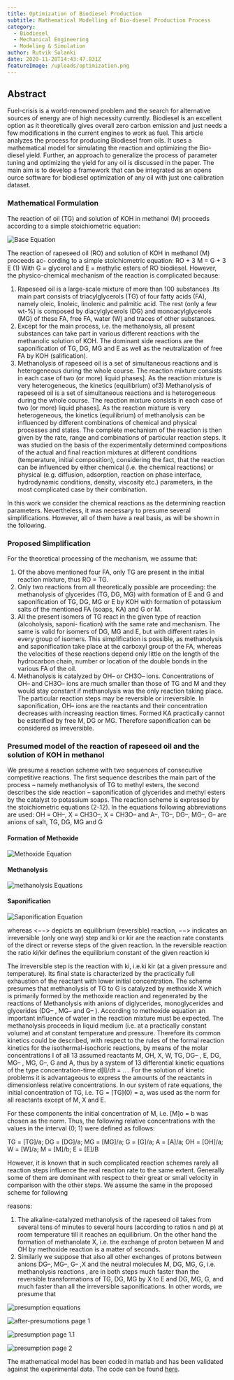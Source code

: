 ```yaml
---
title: Optimization of Biodiesel Production
subtitle: Mathematical Modelling of Bio-diesel Production Process
category:
  - Biodiesel
  - Mechanical Engineering
  - Modeling & Simulation
author: Rutvik Solanki
date: 2020-11-28T14:43:47.831Z
featureImage: /uploads/optimization.png
---
```

## Abstract

Fuel-crisis is a world-renowned problem and the search for alternative sources of energy are of high necessity currently. Biodiesel is an excellent option as it theoretically gives overall zero carbon emission and just needs a few modifications in the current engines to work as fuel. This article analyzes the process for producing Biodiesel from oils. It uses a mathematical model for simulating the reaction and optimizing the Bio-diesel yield. Further, an approach to generalize the process of parameter tuning and optimizing the yield for any oil is discussed in the paper. The main aim is to develop a framework that can be integrated as an opens ource software for biodiesel optimization of any oil with just one calibration dataset.

### Mathematical Formulation

The reaction of oil (TG) and solution of KOH in methanol (M) proceeds according to a
simple stoichiometric equation:

![Base Equation](/uploads/base-eq.png "Base Equation")

The reaction of rapeseed oil (RO) and solution of KOH in methanol (M) proceeds ac-
cording to a simple stoichiometric equation: RO + 3 M = G + 3 E (1) With G = glycerol and E = methylic esters of RO biodiesel. However, the physico-chemical mechanism of the
reaction is complicated because:

1. Rapeseed oil is a large-scale mixture of more than 100 substances .Its main part
   consists of triacylglycerols (TG) of four fatty acids (FA), namely oleic, linoleic, linolenic
   and palmitic acid. The rest (only a few wt-%) is composed by diacylglycerols (DG) and
   monoacylglycerols (MG) of these FA, free FA, water (W) and traces of other substances.
2. Except for the main process, i.e. the methanolysis, all present substances can take
   part in various different reactions with the methanolic solution of KOH. The dominant side reactions are the saponification of TG, DG, MG and E as well as the neutralization of free FA by KOH (salification).
3. Methanolysis of rapeseed oil is a set of simultaneous reactions and is heterogeneous
   during the whole course. The reaction mixture consists in each case of two (or more) liquid phases]. As the reaction mixture is very heterogeneous, the kinetics (equilibrium) of3) Methanolysis of rapeseed oil is a set of simultaneous reactions and is heterogeneous during the whole course. The reaction mixture consists in each case of two (or more) liquid phases]. As the reaction mixture is very heterogeneous, the kinetics (equilibrium) of methanolysis can be influenced by different combinations of chemical and physical processes and states. The complete mechanism of the reaction is then given by the rate, range and combinations of particular reaction steps. It was studied on the basis of the experimentally determined compositions of the actual and final reaction mixtures at different conditions (temperature, initial composition), considering the fact, that the reaction can be influenced by either chemical (i.e. the chemical reactions) or physical (e.g. diffusion, adsorption, reaction on phase interface, hydrodynamic conditions, density, viscosity etc.) parameters, in the most complicated case by their combination.

In this work we consider the chemical reactions as the determining reaction parameters.
Nevertheless, it was necessary to presume several simplifications. However, all of them have
a real basis, as will be shown in the following.

### Proposed Simplification

For the theoretical processing of the mechanism, we assume that:

1. Of the above mentioned four FA, only TG are present in the initial reaction mixture,
   thus RO = TG.
2. Only two reactions from all theoretically possible are proceeding: the methanolysis of
   glycerides (TG, DG, MG) with formation of E and G and saponification of TG, DG, MG
   or E by KOH with formation of potassium salts of the mentioned FA (soaps, KA) and G or M.
3. All the present isomers of TG react in the given type of reaction (alcoholysis, saponi-
   fication) with the same rate and mechanism. The same is valid for isomers of DG, MG and E, but with different rates in every group of isomers. This simplification is possible,
   as methanolysis and saponification take place at the carboxyl group of the FA, whereas
   the velocities of these reactions depend only little on the length of the hydrocarbon chain, number or location of the double bonds in the various FA of the oil.
4. Methanolysis is catalyzed by OH– or CH3O– ions. Concentrations of OH– and CH3O–
   ions are much smaller than those of TG and M and they would stay constant if methanolysis was the only reaction taking place. The particular reaction steps may be reversible or irreversible. In saponification, OH– ions are the reactants and their concentration decreases with increasing reaction times. Formed KA practically cannot be esterified by free M, DG or MG. Therefore saponification can be considered as irreversible.

### Presumed model of the reaction of rapeseed oil and the solution of KOH in methanol

We presume a reaction scheme with two sequences of consecutive competitive reactions.
The first sequence describes the main part of the process – namely methanolysis of TG
to methyl esters, the second describes the side reaction – saponification of glycerides and methyl esters by the catalyst to potassium soaps. The reaction scheme is expressed by the
stoichiometric equations (2-12). In the equations following abbreviations are used:
OH = OH–, X = CH3O–, X = CH3O– and A–, TG–, DG–, MG–, G– are anions of salt, TG, DG, MG and G

#### Formation of Methoxide

![Methoxide Equation](/uploads/methoxide.png "Methoxide Equation")

#### Methanolysis

![methanolysis Equations](/uploads/methanolysis.png "Methanolysis Equations")

#### Saponification

![Saponification Equation](/uploads/saponification.png "Saponification Equation")

whereas <−−> depicts an equilibrium (reversible) reaction, −−> indicates an irreversible
(only one way) step and ki or kir are the reaction rate constants of the direct or reverse
steps of the given reaction. In the reversible reaction the ratio ki/kir defines the equilibrium constant of the given reaction ki

The irreversible step is the reaction with ki, i.e.ki  kir (at a given pressure and temperature). Its final state is characterized by the practically full exhaustion of the reactant with lower initial concentration. The scheme presumes that methanolysis of TG to G is catalyzed by methoxide X which is primarily formed by the methoxide reaction and regenerated by the reactions of Methanolysis with anions of diglycerides, monoglycerides and glycerides (DG– , MG– and G– ). According to methoxide equation an important influence of water in the reaction mixture must be expected. The methanolysis proceeds in liquid medium (i.e. at a practically constant volume) and at constant temperature and pressure. Therefore its common kinetics could be described, with respect to the rules of the formal reaction kinetics for the isothermal-isochoric reactions, by means of the molar concentrations [](mol.dm–3)I of all 13 assumed reactants M, OH, X, W, TG, DG– , E, DG, MG– , MG, G–, G and A, thus by a system of 13 differential kinetic equations of the type concentration-time d\[I]/dt = .. . For the solution of kinetic problems it is advantageous to express the amounts of the reactants in dimensionless relative concentrations. In our system of rate equations, the initial concentration of TG, i.e. [](t=0)TG = \[TG](0) = a, was used as the norm for all reactants except of M, X and E. 

For these components the initial concentration of M, i.e. \[M]o = b was chosen as the norm. Thus, the following relative concentrations with the values in the interval (0; 1) were defined as follows:

TG = \[TG]/a; DG = \[DG]/a; MG = \[MG]/a; G = \[G]/a; A = \[A]/a; OH = \[OH]/a; W = \[W]/a; M = \[M]/b; E = \[E]/B 

However, it is known that in such complicated reaction schemes rarely all reaction steps influence the real reaction rate to the same extent. Generally some of them are dominant with respect to their great or small velocity in comparison with the other steps. We assume the same in the proposed scheme for following 

reasons:

1. The alkaline-catalyzed methanolysis of the rapeseed oil takes from several tens of
   minutes to several hours (according to ratios n and p) at room temperature till it reaches an equilibrium. On the other hand the formation of methanolate X, i.e. the exchange of proton between M and OH by methoxide reaction is a matter of seconds. 
2. Similarly we suppose that also all other exchanges of protons between anions DG–,
   MG–, G– ,X and the neutral molecules M, DG, MG, G, i.e. methanolysis reactions , are
   in both steps much faster than the reversible transformations of TG, DG, MG by X to E
   and DG, MG, G, and much faster than all the irreversible saponifications. In other words, we presume that

![presumption equations](/uploads/presumption-equation.png "presumption equations")

![after-presumotions page 1](/uploads/presumpion-page-1.png "after-presumptions page 1")

![presumption page 1.1](/uploads/presumtion-page-1.1.png "presumption page 1.1")

![presumption page 2](/uploads/presumption-page-2.png "presumpetion page 2")

The mathematical model has been coded in matlab and has been validated against the experimental data. The code can be found [here](https://drive.google.com/file/d/0B6EWwaQCckiUVVVYMXNNVHRNWFpyMXVjbHVRNDJSWWtzZnR3/view?usp=sharing).